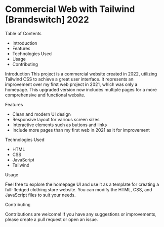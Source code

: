 # Commercial Web with Tailwind [Brandswitch] 2022

Table of Contents
- Introduction
- Features
- Technologies Used
- Usage
- Contributing

Introduction
This project is a commercial website created in 2022, utilizing Tailwind CSS to achieve a great user interface. It represents an improvement over my first web project in 2021, which was only a homepage. This upgraded version now includes multiple pages for a more comprehensive and functional website.

Features
- Clean and modern UI design
- Responsive layout for various screen sizes
- Interactive elements such as buttons and links
- Include more pages than my first web in 2021 as it for improvement

Technologies Used
- HTML
- CSS
- JavaScript
- Tailwind

Usage

Feel free to explore the homepage UI and use it as a template for creating a full-fledged clothing store website. You can modify the HTML, CSS, and JavaScript files to suit your needs.

Contributing

Contributions are welcome! If you have any suggestions or improvements, please create a pull request or open an issue.
